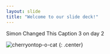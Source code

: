 ```yaml
---
layout: slide
title: "Welcome to our slide deck!"
---
```


Simon Changed This Caption 3 on day 2

![cherryontop-o-cat](https://octodex.github.com/images/cherryontop-o-cat.png)
{: .center}
